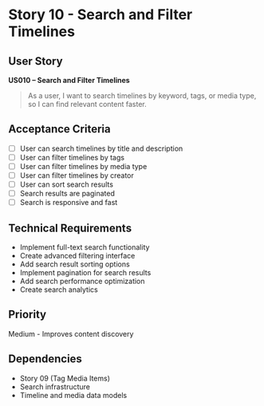 # Story 10 - Search and Filter Timelines

## User Story
**US010 – Search and Filter Timelines**
> As a user, I want to search timelines by keyword, tags, or media type, so I can find relevant content faster.

## Acceptance Criteria
- [ ] User can search timelines by title and description
- [ ] User can filter timelines by tags
- [ ] User can filter timelines by media type
- [ ] User can filter timelines by creator
- [ ] User can sort search results
- [ ] Search results are paginated
- [ ] Search is responsive and fast

## Technical Requirements
- Implement full-text search functionality
- Create advanced filtering interface
- Add search result sorting options
- Implement pagination for search results
- Add search performance optimization
- Create search analytics

## Priority
Medium - Improves content discovery

## Dependencies
- Story 09 (Tag Media Items)
- Search infrastructure
- Timeline and media data models
